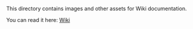 This directory contains images and other assets for Wiki documentation.

You can read it here: [Wiki](https://github.com/alesskerbinek/FlightSimPanel/wiki)
